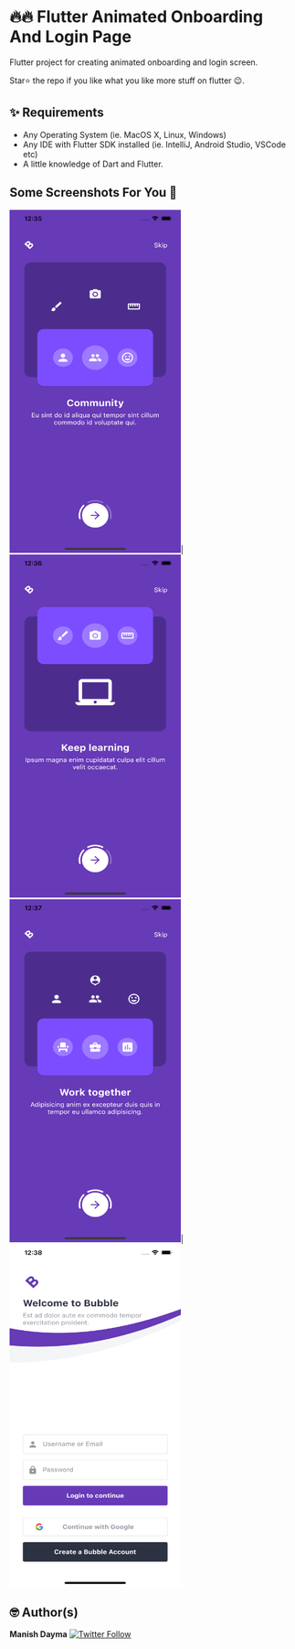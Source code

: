 
# 🔥🔥 Flutter Animated Onboarding And Login Page

Flutter project for creating animated onboarding and login screen.

Star⭐ the repo if you like what you like more stuff on flutter 😉.

## ✨ Requirements
* Any Operating System (ie. MacOS X, Linux, Windows)
* Any IDE with Flutter SDK installed (ie. IntelliJ, Android Studio, VSCode etc)
* A little knowledge of Dart and Flutter.

## Some Screenshots For You 💖

<img height="600" width="300" src="screenshots/ss1.png">|
<img height="600" width="300" src="screenshots/ss2.png">  
<img height="600" width="300" src="screenshots/ss3.png">|
<img height="600" width="300" src="screenshots/ss4.png">

 

## 🤓 Author(s)
**Manish Dayma** [![Twitter Follow](https://img.shields.io/twitter/follow/manishdayma22.svg?style=social)](https://twitter.com/manishdayma22)
